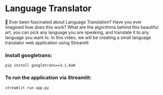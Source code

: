 # Language Translator

📜 Ever been fascinated about Language Translation? Have you ever imagined how does this work?
What are the algorithms behind this beautiful art, you can pick any language you are speaking, and translate it to any language you want to. In this video, we will be creating a small language translator web application using Streamlit

### Install googletrans: 
```
pip install googletrans==3.1.0a0
```

### To run the application via Streamlit:

```
streamlit run app.py
```
